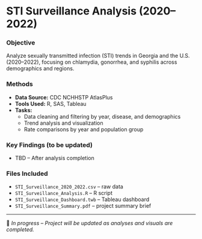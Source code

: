 # STI Surveillance Analysis (2020–2022)

### Objective
Analyze sexually transmitted infection (STI) trends in Georgia and the U.S. (2020–2022), focusing on chlamydia, gonorrhea, and syphilis across demographics and regions.

### Methods
- **Data Source:** CDC NCHHSTP AtlasPlus  
- **Tools Used:** R, SAS, Tableau  
- **Tasks:**  
  - Data cleaning and filtering by year, disease, and demographics  
  - Trend analysis and visualization  
  - Rate comparisons by year and population group  

### Key Findings (to be updated)
- TBD – After analysis completion  

### Files Included
- `STI_Surveillance_2020_2022.csv` – raw data  
- `STI_Surveillance_Analysis.R` – R script  
- `STI_Surveillance_Dashboard.twb` – Tableau dashboard  
- `STI_Surveillance_Summary.pdf` – project summary brief  

---

📅 *In progress – Project will be updated as analyses and visuals are completed.*

